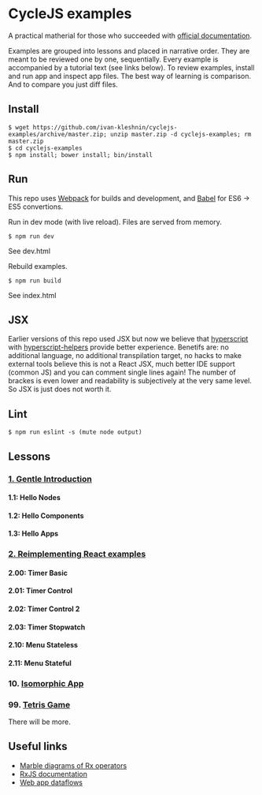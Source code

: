 # CycleJS examples

A practical matherial for those who succeeded with [official documentation](http://cycle.js.org/getting-started.html).

Examples are grouped into lessons and placed in narrative order.
They are meant to be reviewed one by one, sequentially. Every example is accompanied
by a tutorial text (see links below). To review examples, install and run app and inspect app files.
The best way of learning is comparison. And to compare you just diff files.

## Install

```
$ wget https://github.com/ivan-kleshnin/cyclejs-examples/archive/master.zip; unzip master.zip -d cyclejs-examples; rm master.zip
$ cd cyclejs-examples
$ npm install; bower install; bin/install
```

## Run

This repo uses [Webpack](http://webpack.github.io/) for builds and development, and
[Babel](babeljs.io) for ES6 -> ES5 convertions.

Run in dev mode (with live reload). Files are served from memory.
```
$ npm run dev
```
See dev.html

Rebuild examples.
```
$ npm run build
```
See index.html

## JSX

Earlier versions of this repo used JSX but now we believe that [hyperscript](https://github.com/dominictarr/hyperscript) with [hyperscript-helpers](https://github.com/ohanhi/hyperscript-helpers)
provide better experience. Benetifs are: no additional language, no additional transpilation target,
no hacks to make external tools believe this is not a React JSX, much better IDE support (common JS) and you can comment single lines again!
The number of brackes is even lower and readability is subjectively at the very same level.
So JSX is just does not worth it.

## Lint

```
$ npm run eslint -s (mute node output)
```

## Lessons

### [1. Gentle Introduction](docs/lessons-1.md)

#### 1.1: Hello Nodes

#### 1.2: Hello Components

#### 1.3: Hello Apps

### [2. Reimplementing React examples](docs/lessons-2.md)

#### 2.00: Timer Basic

#### 2.01: Timer Control

#### 2.02: Timer Control 2

#### 2.03: Timer Stopwatch

#### 2.10: Menu Stateless

#### 2.11: Menu Stateful

### 10. [Isomorphic App](docs/lessons-10.md)

### 99. [Tetris Game](https://github.com/ivan-kleshnin/tetris-cyclejs)

There will be more.

## Useful links

* [Marble diagrams of Rx operators](http://rxmarbles.com/)
* [RxJS documentation](https://github.com/Reactive-Extensions/RxJS/tree/master/doc)
* [Web app dataflows](https://github.com/Paqmind/dataflows)


